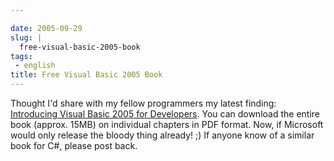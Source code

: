 ```yaml
---

date: 2005-09-29
slug: |
  free-visual-basic-2005-book
tags:
 - english
title: Free Visual Basic 2005 Book
---
```


Thought I'd share with my fellow programmers my latest finding:
[Introducing Visual Basic 2005 for
Developers](http://msdn.microsoft.com/vbasic/whidbey/introto2005/). You
can download the entire book (approx. 15MB) on individual chapters in
PDF format. Now, if Microsoft would only release the bloody thing
already! ;) If anyone know of a similar book for C\#, please post back.
